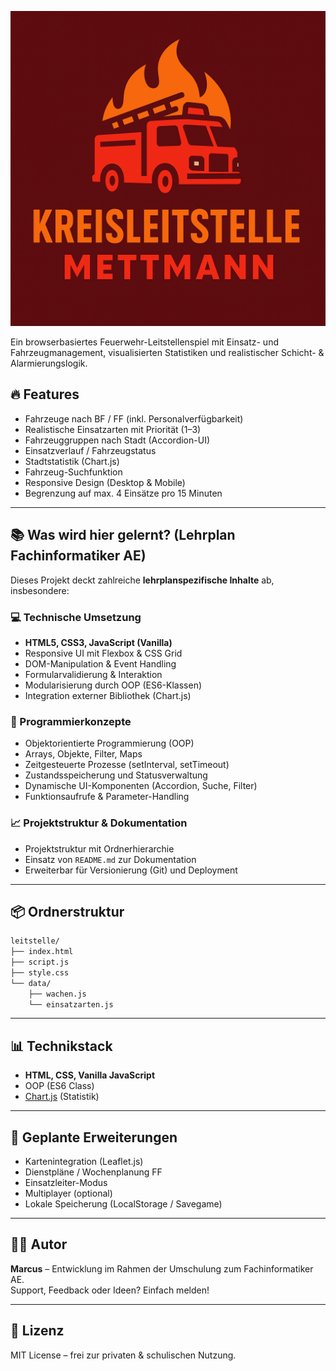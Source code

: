 ![Logo des Feuerwehr-Leitstellenspiels](https://raw.githubusercontent.com/marcdziersan/htmlcssjs_leitstellensim/refs/heads/main/logo.png)

Ein browserbasiertes Feuerwehr-Leitstellenspiel mit Einsatz- und Fahrzeugmanagement, visualisierten Statistiken und realistischer Schicht- & Alarmierungslogik.

## 🔥 Features

- Fahrzeuge nach BF / FF (inkl. Personalverfügbarkeit)
- Realistische Einsatzarten mit Priorität (1–3)
- Fahrzeuggruppen nach Stadt (Accordion-UI)
- Einsatzverlauf / Fahrzeugstatus
- Stadtstatistik (Chart.js)
- Fahrzeug-Suchfunktion
- Responsive Design (Desktop & Mobile)
- Begrenzung auf max. 4 Einsätze pro 15 Minuten

---

## 📚 Was wird hier gelernt? (Lehrplan Fachinformatiker AE)

Dieses Projekt deckt zahlreiche **lehrplanspezifische Inhalte** ab, insbesondere:

### 💻 Technische Umsetzung

- **HTML5, CSS3, JavaScript (Vanilla)**
- Responsive UI mit Flexbox & CSS Grid
- DOM-Manipulation & Event Handling
- Formularvalidierung & Interaktion
- Modularisierung durch OOP (ES6-Klassen)
- Integration externer Bibliothek (Chart.js)

### 🧠 Programmierkonzepte

- Objektorientierte Programmierung (OOP)
- Arrays, Objekte, Filter, Maps
- Zeitgesteuerte Prozesse (setInterval, setTimeout)
- Zustandsspeicherung und Statusverwaltung
- Dynamische UI-Komponenten (Accordion, Suche, Filter)
- Funktionsaufrufe & Parameter-Handling

### 📈 Projektstruktur & Dokumentation

- Projektstruktur mit Ordnerhierarchie
- Einsatz von `README.md` zur Dokumentation
- Erweiterbar für Versionierung (Git) und Deployment

---

## 📦 Ordnerstruktur

```bash
leitstelle/
├── index.html
├── script.js
├── style.css
└── data/
    ├── wachen.js
    └── einsatzarten.js
```

---

## 📊 Technikstack

- **HTML, CSS, Vanilla JavaScript**
- OOP (ES6 Class)
- [Chart.js](https://www.chartjs.org/) (Statistik)

---

## 🧩 Geplante Erweiterungen

- Kartenintegration (Leaflet.js)
- Dienstpläne / Wochenplanung FF
- Einsatzleiter-Modus
- Multiplayer (optional)
- Lokale Speicherung (LocalStorage / Savegame)

---

## 👨‍🚒 Autor

**Marcus** – Entwicklung im Rahmen der Umschulung zum Fachinformatiker AE.  
Support, Feedback oder Ideen? Einfach melden!

---

## 📄 Lizenz

MIT License – frei zur privaten & schulischen Nutzung.
